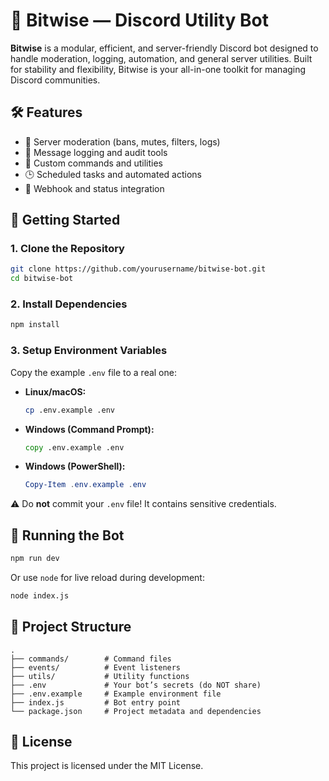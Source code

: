 # 🤖 Bitwise — Discord Utility Bot

**Bitwise** is a modular, efficient, and server-friendly Discord bot designed to handle moderation, logging, automation, and general server utilities. Built for stability and flexibility, Bitwise is your all-in-one toolkit for managing Discord communities.

## 🛠 Features

- 🔧 Server moderation (bans, mutes, filters, logs)
- 📝 Message logging and audit tools
- 🎉 Custom commands and utilities
- 🕒 Scheduled tasks and automated actions
- 📡 Webhook and status integration

## 🚀 Getting Started

### 1. Clone the Repository

```bash
git clone https://github.com/yourusername/bitwise-bot.git
cd bitwise-bot
```

### 2. Install Dependencies

```bash
npm install
```

### 3. Setup Environment Variables

Copy the example `.env` file to a real one:

- **Linux/macOS:**
  ```bash
  cp .env.example .env
  ```

- **Windows (Command Prompt):**
  ```cmd
  copy .env.example .env
  ```

- **Windows (PowerShell):**
  ```powershell
  Copy-Item .env.example .env
  ```

⚠️ Do **not** commit your `.env` file! It contains sensitive credentials.

## 🧪 Running the Bot

```bash
npm run dev
```

Or use `node` for live reload during development:

```bash
node index.js
```

## 📂 Project Structure

```
.
├── commands/        # Command files
├── events/          # Event listeners
├── utils/           # Utility functions
├── .env             # Your bot’s secrets (do NOT share)
├── .env.example     # Example environment file
├── index.js         # Bot entry point
└── package.json     # Project metadata and dependencies
```

## 📄 License

This project is licensed under the MIT License.
